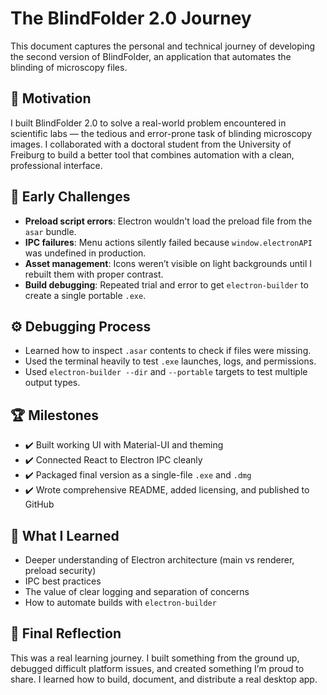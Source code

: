 # The BlindFolder 2.0 Journey

This document captures the personal and technical journey of developing the second version of BlindFolder, an application that automates the blinding of microscopy files.

## 🎯 Motivation
I built BlindFolder 2.0 to solve a real-world problem encountered in scientific labs — the tedious and error-prone task of blinding microscopy images. I collaborated with a doctoral student from the University of Freiburg to build a better tool that combines automation with a clean, professional interface.

## 🧪 Early Challenges
- **Preload script errors**: Electron wouldn't load the preload file from the `asar` bundle.
- **IPC failures**: Menu actions silently failed because `window.electronAPI` was undefined in production.
- **Asset management**: Icons weren’t visible on light backgrounds until I rebuilt them with proper contrast.
- **Build debugging**: Repeated trial and error to get `electron-builder` to create a single portable `.exe`.

## ⚙️ Debugging Process
- Learned how to inspect `.asar` contents to check if files were missing.
- Used the terminal heavily to test `.exe` launches, logs, and permissions.
- Used `electron-builder --dir` and `--portable` targets to test multiple output types.

## 🏆 Milestones
- ✔️ Built working UI with Material-UI and theming
- ✔️ Connected React to Electron IPC cleanly
- ✔️ Packaged final version as a single-file `.exe` and `.dmg`
- ✔️ Wrote comprehensive README, added licensing, and published to GitHub

## 🚀 What I Learned
- Deeper understanding of Electron architecture (main vs renderer, preload security)
- IPC best practices
- The value of clear logging and separation of concerns
- How to automate builds with `electron-builder`

## 🙌 Final Reflection
This was a real learning journey. I built something from the ground up, debugged difficult platform issues, and created something I’m proud to share. I learned how to build, document, and distribute a real desktop app.